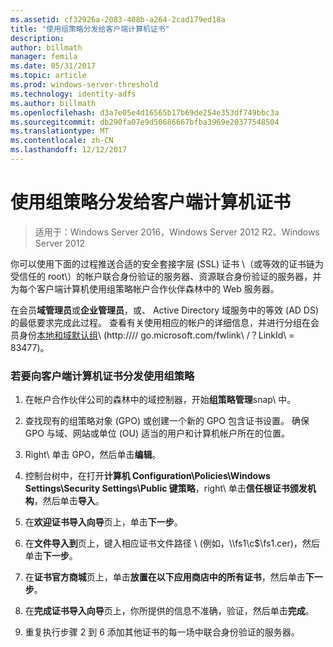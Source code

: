 ```yaml
---
ms.assetid: cf32926a-2083-408b-a264-2cad179ed18a
title: "使用组策略分发给客户端计算机证书"
description: 
author: billmath
manager: femila
ms.date: 05/31/2017
ms.topic: article
ms.prod: windows-server-threshold
ms.technology: identity-adfs
ms.author: billmath
ms.openlocfilehash: d3a7e05e4d16565b17b69de254e353df749bbc3a
ms.sourcegitcommit: db290fa07e9d50686667bfba3969e20377548504
ms.translationtype: MT
ms.contentlocale: zh-CN
ms.lasthandoff: 12/12/2017
---
```

# <a name="distribute-certificates-to-client-computers-by-using-group-policy"></a>使用组策略分发给客户端计算机证书

>适用于：Windows Server 2016，Windows Server 2012 R2、Windows Server 2012


你可以使用下面的过程推送合适的安全套接字层 \(SSL\) 证书 \（或等效的证书链为受信任的 root\）的帐户联合身份验证的服务器、资源联合身份验证的服务器，并为每个客户端计算机使用组策略帐户合作伙伴森林中的 Web 服务器。  
  
在会员**域管理员**或**企业管理员**，或、 Active Directory 域服务中的等效 \(AD DS\) 的最低要求完成此过程。  查看有关使用相应的帐户的详细信息，并进行分组在会员身份[本地和域默认组](https://go.microsoft.com/fwlink/?LinkId=83477)\ (http:///\/ go.microsoft.com\/fwlink\ /？LinkId\ = 83477\)。   
  
### <a name="to-distribute-certificates-to-client-computers-by-using-group-policy"></a>若要向客户端计算机证书分发使用组策略  
  
1.  在帐户合作伙伴公司的森林中的域控制器，开始**组策略管理**snap\ 中。  
  
2.  查找现有的组策略对象 \(GPO\) 或创建一个新的 GPO 包含证书设置。 确保 GPO 与域、网站或单位 \(OU\) 适当的用户和计算机帐户所在的位置。  
  
3.  Right\ 单击 GPO，然后单击**编辑**。  
  
4.  控制台树中，在打开**计算机 Configuration\\Policies\\Windows Settings\\Security Settings\\Public 键策略**，right\ 单击**信任根证书颁发机构**，然后单击**导入**。  
  
5.  在**欢迎证书导入向导**页上，单击**下一步**。  
  
6.  在**文件导入到**页上，键入相应证书文件路径 \ (例如，\\\fs1\\c$\\fs1.cer\)，然后单击**下一步**。  
  
7.  在**证书官方商城**页上，单击**放置在以下应用商店中的所有证书**，然后单击**下一步**。  
  
8.  在**完成证书导入向导**页上，你所提供的信息不准确，验证，然后单击**完成**。  
  
9. 重复执行步骤 2 到 6 添加其他证书的每一场中联合身份验证的服务器。  
